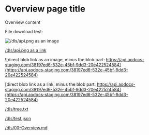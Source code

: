 # Overview page title

Overview content


File download test:

![/dls/api.png as an image](/dls/api.png)

[/dls/api.png as a link](/dls/api.png)


![direct blob link as an image, minus the blob part: https://api.aodocs-staging.com/38197ed6-532e-45bf-9dd3-20e422524584](https://api.aodocs-staging.com/38197ed6-532e-45bf-9dd3-20e422524584)

[direct blob link as a link, minus the blob part: https://api.aodocs-staging.com/38197ed6-532e-45bf-9dd3-20e422524584](https://api.aodocs-staging.com/38197ed6-532e-45bf-9dd3-20e422524584)


[/dls/tree.txt](/dls/tree.txt)

[/dls/test.json](/dls/test.json)

[/dls/00-Overview.md](/dls/00-Overview.md)
